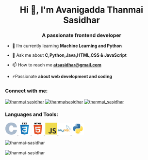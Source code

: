 <h1 align="center">Hi 👋, I'm Avanigadda Thanmai Sasidhar</h1>
<h3 align="center">A passionate frontend developer</h3>

- 🌱 I’m currently learning **Machine Learning and Python**

- 💬 Ask me about **C,Python,Java,HTML,CSS & JavaScript**

- 📫 How to reach me **atsasidhar@gmail.com**

- ⚡️Passionate **about web development and coding**

<h3 align="left">Connect with me:</h3>
<p align="left">
<a href="https://linkedin.com/in/thanmai sasidhar" target="blank"><img align="center" src="https://raw.githubusercontent.com/rahuldkjain/github-profile-readme-generator/master/src/images/icons/Social/linked-in-alt.svg" alt="thanmai sasidhar" height="30" width="40" /></a>
<a href="https://www.hackerrank.com/thanmaisasidhar" target="blank"><img align="center" src="https://raw.githubusercontent.com/rahuldkjain/github-profile-readme-generator/master/src/images/icons/Social/hackerrank.svg" alt="thanmaisasidhar" height="30" width="40" /></a>
<a href="https://www.leetcode.com/thanmai_sasidhar" target="blank"><img align="center" src="https://raw.githubusercontent.com/rahuldkjain/github-profile-readme-generator/master/src/images/icons/Social/leet-code.svg" alt="thanmai_sasidhar" height="30" width="40" /></a>
</p>

<h3 align="left">Languages and Tools:</h3>
<p align="left"> <a href="https://www.cprogramming.com/" target="_blank" rel="noreferrer"> <img src="https://raw.githubusercontent.com/devicons/devicon/master/icons/c/c-original.svg" alt="c" width="40" height="40"/> </a> <a href="https://www.w3schools.com/css/" target="_blank" rel="noreferrer"> <img src="https://raw.githubusercontent.com/devicons/devicon/master/icons/css3/css3-original-wordmark.svg" alt="css3" width="40" height="40"/> </a> <a href="https://www.w3.org/html/" target="_blank" rel="noreferrer"> <img src="https://raw.githubusercontent.com/devicons/devicon/master/icons/html5/html5-original-wordmark.svg" alt="html5" width="40" height="40"/> </a> <a href="https://developer.mozilla.org/en-US/docs/Web/JavaScript" target="_blank" rel="noreferrer"> <img src="https://raw.githubusercontent.com/devicons/devicon/master/icons/javascript/javascript-original.svg" alt="javascript" width="40" height="40"/> </a> <a href="https://www.mysql.com/" target="_blank" rel="noreferrer"> <img src="https://raw.githubusercontent.com/devicons/devicon/master/icons/mysql/mysql-original-wordmark.svg" alt="mysql" width="40" height="40"/> </a> <a href="https://www.python.org" target="_blank" rel="noreferrer"> <img src="https://raw.githubusercontent.com/devicons/devicon/master/icons/python/python-original.svg" alt="python" width="40" height="40"/> </a> </p>

<p><img align="center" src="https://github-readme-stats.vercel.app/api/top-langs?username=thanmai-sasidhar&show_icons=true&locale=en&layout=compact" alt="thanmai-sasidhar" /></p>

<p><img align="center" src="https://github-readme-streak-stats.herokuapp.com/?user=thanmai-sasidhar&theme=highcontrast" alt="thanmai-sasidhar" /></p>
